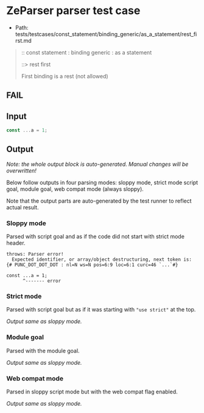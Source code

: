 # ZeParser parser test case

- Path: tests/testcases/const_statement/binding_generic/as_a_statement/rest_first.md

> :: const statement : binding generic : as a statement
>
> ::> rest first
>
> First binding is a rest (not allowed)
>
> 

## FAIL

## Input

`````js
const ...a = 1;
`````

## Output

_Note: the whole output block is auto-generated. Manual changes will be overwritten!_

Below follow outputs in four parsing modes: sloppy mode, strict mode script goal, module goal, web compat mode (always sloppy).

Note that the output parts are auto-generated by the test runner to reflect actual result.

### Sloppy mode

Parsed with script goal and as if the code did not start with strict mode header.

`````
throws: Parser error!
  Expected identifier, or array/object destructuring, next token is: {# PUNC_DOT_DOT_DOT : nl=N ws=N pos=6:9 loc=6:1 curc=46 `...`#}

const ...a = 1;
      ^------- error
`````

### Strict mode

Parsed with script goal but as if it was starting with `"use strict"` at the top.

_Output same as sloppy mode._

### Module goal

Parsed with the module goal.

_Output same as sloppy mode._

### Web compat mode

Parsed in sloppy script mode but with the web compat flag enabled.

_Output same as sloppy mode._
